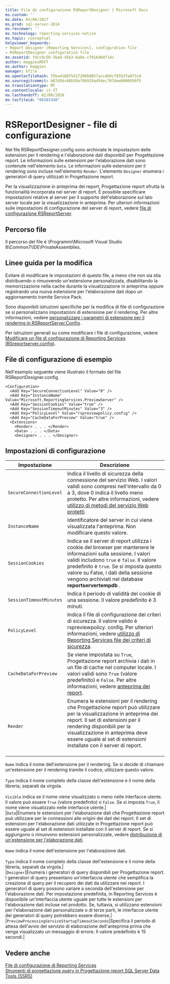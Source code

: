 ```yaml
---
title: File di configurazione RSReportDesigner | Microsoft Docs
ms.custom: ''
ms.date: 03/06/2017
ms.prod: sql-server-2014
ms.reviewer: ''
ms.technology: reporting-services-native
ms.topic: conceptual
helpviewer_keywords:
- Report Designer [Reporting Services], configuration file
- RSReportDesigner configuration file
ms.assetid: fdcc9c58-3bad-45b3-ba8e-c7816d64f14c
author: maggiesMSFT
ms.author: maggies
manager: kfile
ms.openlocfilehash: f5ba4168f5417260b0857accdb9cf8fb3fa0f3c0
ms.sourcegitcommit: b87d36c46b39af8b929ad94ec707dee8800950f5
ms.translationtype: MT
ms.contentlocale: it-IT
ms.lasthandoff: 02/08/2020
ms.locfileid: "66103340"
---
```

# <a name="rsreportdesigner-configuration-file"></a>RSReportDesigner - file di configurazione
  Nel file RSReportDesigner.config sono archiviate le impostazioni delle estensioni per il rendering e l'elaborazione dati disponibili per Progettazione report. Le informazioni sulle estensioni per l'elaborazione dati sono contenute nell'elemento `Data`. Le informazioni sulle estensioni per il rendering sono incluse nell'elemento `Render`. L'elemento `Designer` enumera i generatori di query utilizzati in Progettazione report.  
  
 Per la visualizzazione in anteprima dei report, Progettazione report sfrutta la funzionalità incorporata nel server di report. È possibile specificare impostazioni relative al server per il supporto dell'elaborazione sul lato server locale per la visualizzazione in anteprima. Per ulteriori informazioni sulle impostazioni di configurazione del server di report, vedere [file di configurazione RSReportServer](rsreportserver-config-configuration-file.md).  
  
## <a name="file-location"></a>Percorso file  
 Il percorso del file è \Programmi\Microsoft Visual Studio 8\Common7\IDE\PrivateAssemblies.  
  
## <a name="editing-guidelines"></a>Linee guida per la modifica  
 Evitare di modificare le impostazioni di questo file, a meno che non sia stia distribuendo o rimuovendo un'estensione personalizzata, disabilitando la memorizzazione nella cache durante la visualizzazione in anteprima oppure registrando una nuova estensione per l'elaborazione dati dopo un aggiornamento tramite Service Pack.  
  
 Sono disponibili istruzioni specifiche per la modifica di file di configurazione se si personalizzano impostazioni di estensione per il rendering. Per altre informazioni, vedere [personalizzare i parametri di estensione per il rendering in RSReportServer.Config](../customize-rendering-extension-parameters-in-rsreportserver-config.md).  
  
 Per istruzioni generali su come modificare i file di configurazione, vedere [Modificare un file di configurazione di Reporting Services &#40;RSreportserver.config&#41;](modify-a-reporting-services-configuration-file-rsreportserver-config.md).  
  
## <a name="example-configuration-file"></a>File di configurazione di esempio  
 Nell'esempio seguente viene illustrato il formato del file RSReportDesigner.config.  
  
```  
<Configuration>  
  <Add Key="SecureConnectionLevel" Value="0" />  
  <Add Key="InstanceName" Value="Microsoft.ReportingServices.PreviewServer" />  
  <Add Key="SessionCookies" Value="true" />  
  <Add Key="SessionTimeoutMinutes" Value="3" />  
  <Add Key="PolicyLevel" Value="rspreviewpolicy.config" />  
  <Add Key="CacheDataForPreview" Value="true" />  
  <Extensions>  
    <Render> . . . </Render>  
    <Data> . . . </Data>  
    <Designer> . . . </Designer>  
```  
  
## <a name="configuration-settings"></a>Impostazioni di configurazione  
  
|Impostazione|Descrizione|  
|-------------|-----------------|  
|`SecureConnectionLevel`|Indica il livello di sicurezza della connessione del servizio Web. I valori validi sono compresi nell'intervallo da 0 a 3, dove 0 indica il livello meno protetto. Per altre informazioni, vedere [utilizzo di metodi del servizio Web protetti](../report-server-web-service/net-framework/using-secure-web-service-methods.md).|  
|`InstanceName`|Identificatore del server in cui viene visualizzata l'anteprima. Non modificare questo valore.|  
|`SessionCookies`|Indica se il server di report utilizza i cookie del browser per mantenere le informazioni sulla sessione. I valori validi includono `true` e `false`. Il valore predefinito è `true`. Se si imposta questo valore su False, i dati della sessione vengono archiviati nel database **reportservertempdb** .|  
|`SessionTimeoutMinutes`|Indica il periodo di validità del cookie di una sessione. Il valore predefinito è 3 minuti.|  
|`PolicyLevel`|Indica il file di configurazione dei criteri di sicurezza. Il valore valido è rspreviewpolicy. config. Per ulteriori informazioni, vedere [utilizzo di Reporting Services file dei criteri di sicurezza](../extensions/secure-development/using-reporting-services-security-policy-files.md).|  
|`CacheDataForPreview`|Se viene impostata su `True`, Progettazione report archivia i dati in un file di cache nel computer locale. I valori validi sono `True` (valore predefinito) e `False`. Per altre informazioni, vedere [anteprima dei report](../reports/previewing-reports.md).|  
|`Render`|Enumera le estensioni per il rendering che Progettazione report può utilizzare per la visualizzazione in anteprima dei report. Il set di estensioni per il rendering disponibili per la visualizzazione in anteprima deve essere uguale al set di estensioni installate con il server di report.<br /><br /> 
  `Name` indica il nome dell'estensione per il rendering. Se si decide di chiamare un'estensione per il rendering tramite il codice, utilizzare questo valore.<br /><br /> 
  `Type` indica il nome completo della classe dell'estensione e il nome della libreria, separati da virgola.<br /><br /> 
  `Visible` indica se il nome viene visualizzato o meno nelle interfacce utente. Il valore può essere `True` (valore predefinito) o `False`. Se si imposta `True`, il nome viene visualizzato nelle interfacce utente.|  
|`Data`|Enumera le estensioni per l'elaborazione dati che Progettazione report può utilizzare per le connessioni alle origini dei dati dei report. Il set di estensioni per l'elaborazione dati utilizzate in Progettazione report può essere uguale al set di estensioni installate con il server di report. Se si aggiungono o rimuovono estensioni personalizzate, vedere [distribuzione di un'estensione per l'elaborazione dati](../extensions/data-processing/deploying-a-data-processing-extension.md).<br /><br /> 
  `Name` indica il nome dell'estensione per l'elaborazione dati.<br /><br /> 
  `Type` indica il nome completo della classe dell'estensione e il nome della libreria, separati da virgola.|  
|`Designer`|Enumera i generatori di query disponibili per Progettazione report. I generatori di query presentano un'interfaccia utente che semplifica la creazione di query per il recupero dei dati da utilizzare nei report. I generatori di query possono variare a seconda dell'estensione per l'elaborazione dati. Per impostazione predefinita, in Reporting Services è disponibile un'interfaccia utente uguale per tutte le estensioni per l'elaborazione dati incluse nel prodotto. Se, tuttavia, si utilizzano estensioni per l'elaborazione dati personalizzate o di terze parti, le interfacce utente dei generatori di query potrebbero essere diverse.|  
|`PreviewProcessingServiceStartupTimeoutSeconds`|Specifica il periodo di attesa dell'avvio del servizio di elaborazione dell'anteprima prima che venga visualizzato un messaggio di errore. Il valore predefinito è 15 secondi.|  
  
## <a name="see-also"></a>Vedere anche  
 [File di configurazione di Reporting Services](reporting-services-configuration-files.md)   
 [Strumenti di progettazione query in Progettazione report SQL Server Data Tools &#40;SSRS&#41;](../report-data/query-design-tools-ssrs.md)  
  
  
